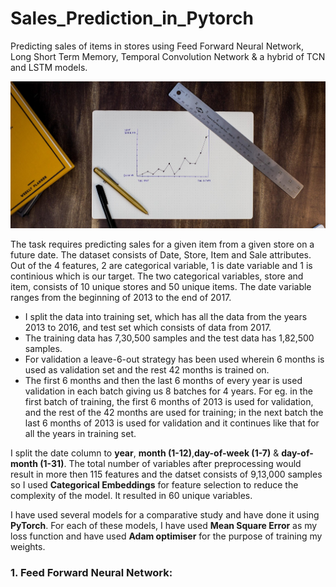 # Sales_Prediction_in_Pytorch
Predicting sales of items in stores using Feed Forward Neural Network, Long Short Term Memory, Temporal Convolution Network &amp; a hybrid of TCN and LSTM models.

![sales](https://github.com/Aviator16/Sales_Prediction_in_Pytorch/blob/main/sales.jpg?raw=true)

The task requires predicting sales for a given item from a given store on a future date. The dataset consists of Date, Store, Item and Sale attributes. Out of the 4 features, 2 are categorical variable, 1 is date variable and 1 is continious which is our target. The two categorical variables, store and item, consists of 10 unique stores and 50 unique items. The date variable ranges from the beginning of 2013 to the end of 2017.

* I split the data into training set, which has all the data from the years 2013 to 2016, and test set which consists of data from 2017. 
* The training data has 7,30,500 samples and the test data has 1,82,500 samples.
* For validation a leave-6-out strategy has been used wherein 6 months is used as validation set and the rest 42 months is trained on.
* The first 6 months and then the last 6 months of every year is used validation in each batch giving us 8 batches for 4 years. For eg. in the first batch of training, the first 6 months of 2013 is used for validation, and the rest of the 42 months are used for training; in the next batch the last 6 months of 2013 is used for validation and it continues like that for all the years in training set.

I split the date column to **year**, **month (1-12)**,**day-of-week (1-7)** & **day-of-month (1-31)**. The total number of variables after preprocessing would result in more then 115 features and the datset consists of 9,13,000 samples so I used **Categorical Embeddings** for feature selection to reduce the complexity of the model. It resulted in 60 unique variables.

I have used several models for a comparative study and have done it using **PyTorch**. For each of these models, I have used **Mean Square Error** as my loss function and have used **Adam optimiser** for the purpose of training my weights.
### 1. Feed Forward Neural Network:
